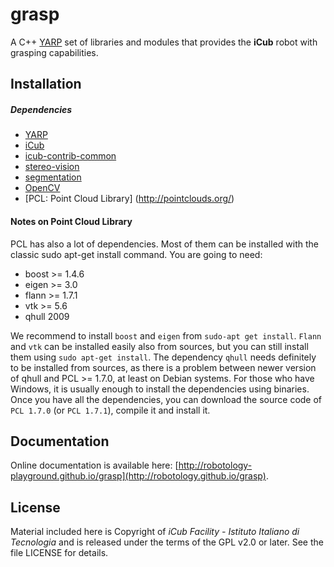 grasp
=====

A C++ [YARP](https://github.com/robotology/yarp) set of libraries and modules that provides the **iCub** robot with grasping capabilities.

## Installation

##### Dependencies
- [YARP](https://github.com/robotology/yarp)
- [iCub](https://github.com/robotology/icub-main)
- [icub-contrib-common](https://github.com/robotology/icub-contrib-common)
- [stereo-vision](https://github.com/robotology/stereo-vision)
- [segmentation](https://github.com/robotology/segmentation)
- [OpenCV](http://opencv.org/downloads.html)
- [PCL: Point Cloud Library] (http://pointclouds.org/)

#### Notes on Point Cloud Library
PCL has also a lot of dependencies. Most of them can be installed with the classic sudo apt-get install command. You are going to need:

- boost >= 1.4.6
- eigen >= 3.0
- flann >= 1.7.1
- vtk >= 5.6
- qhull 2009

We recommend to install `boost` and `eigen` from `sudo-apt get install`. `Flann` and `vtk` can be installed easily also from sources, but you can still install them using `sudo apt-get install`. The dependency `qhull` needs definitely to be installed from sources, as there is a problem between newer version of qhull and PCL >= 1.7.0, at least on Debian systems. For those who have Windows, it is usually enough to install the dependencies using binaries. Once you have all the dependencies, you can download the source code of `PCL 1.7.0` (or `PCL 1.7.1`), compile it and install it.

## Documentation

Online documentation is available here: [http://robotology-playground.github.io/grasp](http://robotology.github.io/grasp).

## License

Material included here is Copyright of _iCub Facility - Istituto Italiano di Tecnologia_ and is released under the terms of the GPL v2.0 or later. See the file LICENSE for details.
